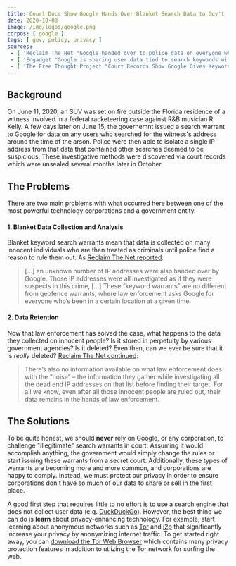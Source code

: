 ```yaml
---
title: Court Docs Show Google Hands Over Blanket Search Data to Gov't
date: 2020-10-08
image: /img/logos/google.png
corpos: [ google ]
tags: [ gov, policy, privacy ]
sources:
 - [ 'Reclaim The Net "Google handed over to police data on everyone who searched for certain terms" by Carl Sinclair (9 Oct 2020)', 'reclaimthenet.org/google-keyword-warrants/' ]
 - [ 'Engadget "Google is sharing user data tied to search keywords with law enforcement" by Jon Fingas (8 Oct 2020)', 'archive.is/GNpPA' ]
 - [ 'The Free Thought Project "Court Records Show Google Gives Keyword Searches of Innocent People to Cops" by Matt Agorist (19 Oct 2020)', 'archive.is/LLwKT' ]
---
```


## Background

On June 11, 2020, an SUV was set on fire outside the Florida residence of a
witness involved in a federal racketeering case against R&B musician R. Kelly.
A few days later on June 15, the governemnt issued a search warrant to Google
for data on any users who searched for the witness's address around the time of
the arson. Police were then able to isolate a single IP address from that data
that contained other searches deemed to be suspicious. These investigative
methods were discovered via court records which were unsealed several months
later in October.

## The Problems

There are two main problems with what occurred here between one of the most
powerful technology corporations and a government entity.

#### 1. Blanket Data Collection and Analysis

Blanket keyword search warrants mean that data is collected on many innocent
individuals who are then treated as criminals until police find a reason to
rule them out. As [Reclaim The Net
reported](https://reclaimthenet.org/google-keyword-warrants/):

> [...] an unknown number of IP addresses were also handed over by Google.
> Those IP addresses were all investigated as if they were suspects in this
> crime, [...] These “keyword warrants” are no different from geofence
> warrants, where law enforcement asks Google for everyone who’s been in a
> certain location at a given time.

#### 2. Data Retention

Now that law enforcement has solved the case, what happens to the data they
collected on innocent people? Is it stored in perpetuity by various government
agencies? Is it deleted? Even then, can we ever be sure that it is _really_
deleted? [Reclaim The Net
continued](https://reclaimthenet.org/google-keyword-warrants/):

> There’s also no information available on what law enforcement does with
> the “noise” – the information they gather while investigating all the dead
> end IP addresses on that list before finding their target. For all we
> know, even after all those innocent people are ruled out, their data
> remains in the hands of law enforcement.

## The Solutions

To be quite honest, we should **never** rely on Google, or any corporation, to
challenge "illegitimate" search warrants in court. Assuming it would accomplish
anything, the government would simply change the rules or start issuing these
warrants from a secret court. Additionally, these types of warrants are
becoming more and more common, and corporations are happy to comply. Instead,
we must protect our privacy in order to ensure corporations don't have so much
of our data to share or sell in the first place.

A good first step that requires little to no effort is to use a search engine
that does not collect user data (e.g. [DuckDuckGo](/alttech/duckduckgo/)).
However, the best thing we can do is **learn** about privacy-enhancing
technology. For example, start learning about anonymous networks such as
[Tor](https://www.torproject.org/) and [i2p](https://geti2p.net/en/) that
significantly increase your privacy by anonymizing internet traffic. To get
started right away, you can [download the Tor Web
Browser](https://www.torproject.org/download/) which contains many privacy
protection features in addition to utlizing the Tor network for surfing the
web.
